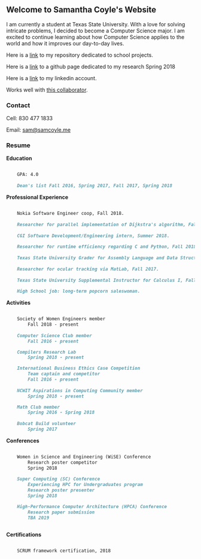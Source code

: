 ## Welcome to Samantha Coyle's Website

I am currently a student at Texas State University. With a love for solving intricate problems, I decided to become a Computer Science major. I am excited to continue learning about how Computer Science applies to the world and how it improves our day-to-day lives.

Here is a [link](https://github.com/sicoyle/txstcs) to my repository dedicated to school projects.

Here is a [link](http://samcoyle.me/Research/) to a github page dedicated to my research Spring 2018

Here is a [link](https://www.linkedin.com/in/samantha-coyle-a038b414a/) to my linkedin account.

Works well with [this collaborator](http://www.cassiecoyle.me).

### Contact

Cell: 830 477 1833

Email: sam@samcoyle.me

### Resume

<strong>Education</strong>

```markdown

	GPA: 4.0
	
	Dean's list Fall 2016, Spring 2017, Fall 2017, Spring 2018

```

<strong>Professional Experience</strong>

```markdown

	Nokia Software Engineer coop, Fall 2018.
	
	Researcher for parallel implementation of Dijkstra's algorithm, Fall 2018.
	
	CGI Software Development/Engineering intern, Summer 2018.
	
	Researcher for runtime efficiency regarding C and Python, Fall 2018.
	
	Texas State University Grader for Assembly Language and Data Structures, Spring 2018.
	
	Researcher for ocular tracking via MatLab, Fall 2017.
	
	Texas State University Supplemental Instructor for Calculus I, Fall 2017.
	
	High School job: long-term popcorn saleswoman.

```

<strong>Activities</strong>

```markdown

	Society of Women Engineers member
		Fall 2018 - present
		
	Computer Science Club member
		Fall 2016 - present

	Compilers Research Lab
		Spring 2018 - present

	International Business Ethics Case Competition
		Team captain and competitor
		Fall 2016 - present
		
	NCWIT Aspirations in Computing Community member
		Spring 2018 - present

	Math Club member
		Spring 2016 - Spring 2018
	
	Bobcat Build volunteer
		Spring 2017	

```

<strong>Conferences</strong>

```markdown

	Women in Science and Engineering (WiSE) Conference
		Research poster competitor
		Spring 2018
		
	Super Computing (SC) Conference
		Experiencing HPC for Undergraduates program
		Research poster presenter
		Spring 2018

	High-Performance Computer Architecture (HPCA) Conference
		Research paper submission
		TBA 2019
		
```

<strong>Certifications</strong>

```markdown

	SCRUM framework certification, 2018

```

